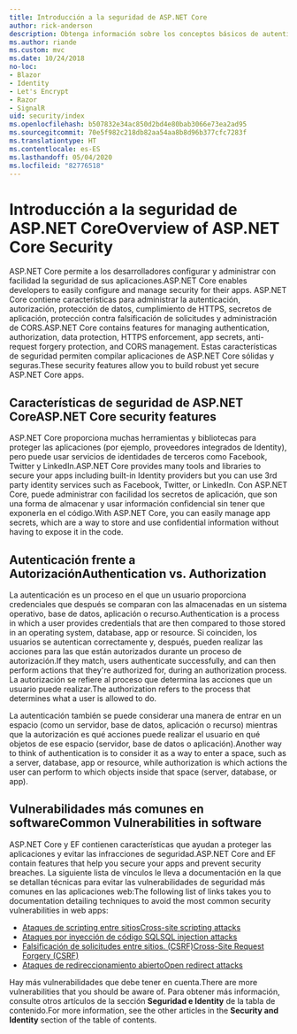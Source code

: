```yaml
---
title: Introducción a la seguridad de ASP.NET Core
author: rick-anderson
description: Obtenga información sobre los conceptos básicos de autenticación, autorización y seguridad en ASP.NET Core.
ms.author: riande
ms.custom: mvc
ms.date: 10/24/2018
no-loc:
- Blazor
- Identity
- Let's Encrypt
- Razor
- SignalR
uid: security/index
ms.openlocfilehash: b507832e34ac850d2bd4e80bab3066e73ea2ad95
ms.sourcegitcommit: 70e5f982c218db82aa54aa8b8d96b377cfc7283f
ms.translationtype: HT
ms.contentlocale: es-ES
ms.lasthandoff: 05/04/2020
ms.locfileid: "82776518"
---
```

# <a name="overview-of-aspnet-core-security"></a><span data-ttu-id="cddbf-103">Introducción a la seguridad de ASP.NET Core</span><span class="sxs-lookup"><span data-stu-id="cddbf-103">Overview of ASP.NET Core Security</span></span>

<span data-ttu-id="cddbf-104">ASP.NET Core permite a los desarrolladores configurar y administrar con facilidad la seguridad de sus aplicaciones.</span><span class="sxs-lookup"><span data-stu-id="cddbf-104">ASP.NET Core enables developers to easily configure and manage security for their apps.</span></span> <span data-ttu-id="cddbf-105">ASP.NET Core contiene características para administrar la autenticación, autorización, protección de datos, cumplimiento de HTTPS, secretos de aplicación, protección contra falsificación de solicitudes y administración de CORS.</span><span class="sxs-lookup"><span data-stu-id="cddbf-105">ASP.NET Core contains features for managing authentication, authorization, data protection, HTTPS enforcement, app secrets, anti-request forgery protection, and CORS management.</span></span> <span data-ttu-id="cddbf-106">Estas características de seguridad permiten compilar aplicaciones de ASP.NET Core sólidas y seguras.</span><span class="sxs-lookup"><span data-stu-id="cddbf-106">These security features allow you to build robust yet secure ASP.NET Core apps.</span></span>

## <a name="aspnet-core-security-features"></a><span data-ttu-id="cddbf-107">Características de seguridad de ASP.NET Core</span><span class="sxs-lookup"><span data-stu-id="cddbf-107">ASP.NET Core security features</span></span>

<span data-ttu-id="cddbf-108">ASP.NET Core proporciona muchas herramientas y bibliotecas para proteger las aplicaciones (por ejemplo, proveedores integrados de Identity), pero puede usar servicios de identidades de terceros como Facebook, Twitter y LinkedIn.</span><span class="sxs-lookup"><span data-stu-id="cddbf-108">ASP.NET Core provides many tools and libraries to secure your apps including built-in Identity providers but you can use 3rd party identity services such as Facebook, Twitter, or LinkedIn.</span></span> <span data-ttu-id="cddbf-109">Con ASP.NET Core, puede administrar con facilidad los secretos de aplicación, que son una forma de almacenar y usar información confidencial sin tener que exponerla en el código.</span><span class="sxs-lookup"><span data-stu-id="cddbf-109">With ASP.NET Core, you can easily manage app secrets, which are a way to store and use confidential information without having to expose it in the code.</span></span>

## <a name="authentication-vs-authorization"></a><span data-ttu-id="cddbf-110">Autenticación frente a Autorización</span><span class="sxs-lookup"><span data-stu-id="cddbf-110">Authentication vs. Authorization</span></span>

<span data-ttu-id="cddbf-111">La autenticación es un proceso en el que un usuario proporciona credenciales que después se comparan con las almacenadas en un sistema operativo, base de datos, aplicación o recurso.</span><span class="sxs-lookup"><span data-stu-id="cddbf-111">Authentication is a process in which a user provides credentials that are then compared to those stored in an operating system, database, app or resource.</span></span> <span data-ttu-id="cddbf-112">Si coinciden, los usuarios se autentican correctamente y, después, pueden realizar las acciones para las que están autorizados durante un proceso de autorización.</span><span class="sxs-lookup"><span data-stu-id="cddbf-112">If they match, users authenticate successfully, and can then perform actions that they're authorized for, during an authorization process.</span></span> <span data-ttu-id="cddbf-113">La autorización se refiere al proceso que determina las acciones que un usuario puede realizar.</span><span class="sxs-lookup"><span data-stu-id="cddbf-113">The authorization refers to the process that determines what a user is allowed to do.</span></span>

<span data-ttu-id="cddbf-114">La autenticación también se puede considerar una manera de entrar en un espacio (como un servidor, base de datos, aplicación o recurso) mientras que la autorización es qué acciones puede realizar el usuario en qué objetos de ese espacio (servidor, base de datos o aplicación).</span><span class="sxs-lookup"><span data-stu-id="cddbf-114">Another way to think of authentication is to consider it as a way to enter a space, such as a server, database, app or resource, while authorization is which actions the user can perform to which objects inside that space (server, database, or app).</span></span>

## <a name="common-vulnerabilities-in-software"></a><span data-ttu-id="cddbf-115">Vulnerabilidades más comunes en software</span><span class="sxs-lookup"><span data-stu-id="cddbf-115">Common Vulnerabilities in software</span></span>

<span data-ttu-id="cddbf-116">ASP.NET Core y EF contienen características que ayudan a proteger las aplicaciones y evitar las infracciones de seguridad.</span><span class="sxs-lookup"><span data-stu-id="cddbf-116">ASP.NET Core and EF contain features that help you secure your apps and prevent security breaches.</span></span> <span data-ttu-id="cddbf-117">La siguiente lista de vínculos le lleva a documentación en la que se detallan técnicas para evitar las vulnerabilidades de seguridad más comunes en las aplicaciones web:</span><span class="sxs-lookup"><span data-stu-id="cddbf-117">The following list of links takes you to documentation detailing techniques to avoid the most common security vulnerabilities in web apps:</span></span>

* [<span data-ttu-id="cddbf-118">Ataques de scripting entre sitios</span><span class="sxs-lookup"><span data-stu-id="cddbf-118">Cross-site scripting attacks</span></span>](xref:security/cross-site-scripting)
* [<span data-ttu-id="cddbf-119">Ataques por inyección de código SQL</span><span class="sxs-lookup"><span data-stu-id="cddbf-119">SQL injection attacks</span></span>](/ef/core/querying/raw-sql)
* [<span data-ttu-id="cddbf-120">Falsificación de solicitudes entre sitios. (CSRF)</span><span class="sxs-lookup"><span data-stu-id="cddbf-120">Cross-Site Request Forgery (CSRF)</span></span>](xref:security/anti-request-forgery)
* [<span data-ttu-id="cddbf-121">Ataques de redireccionamiento abierto</span><span class="sxs-lookup"><span data-stu-id="cddbf-121">Open redirect attacks</span></span>](xref:security/preventing-open-redirects)

<span data-ttu-id="cddbf-122">Hay más vulnerabilidades que debe tener en cuenta.</span><span class="sxs-lookup"><span data-stu-id="cddbf-122">There are more vulnerabilities that you should be aware of.</span></span> <span data-ttu-id="cddbf-123">Para obtener más información, consulte otros artículos de la sección **Seguridad e Identity** de la tabla de contenido.</span><span class="sxs-lookup"><span data-stu-id="cddbf-123">For more information, see the other articles in the **Security and Identity** section of the table of contents.</span></span>
